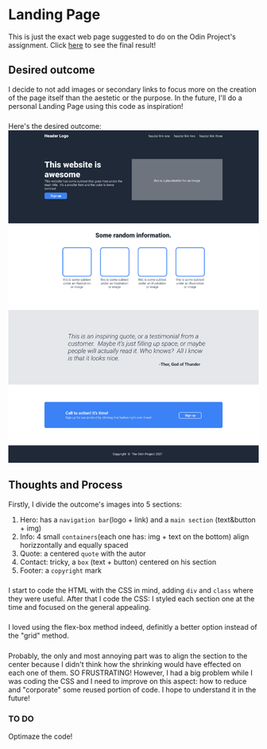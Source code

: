 # Landing Page
This is just the exact web page suggested to do on the Odin Project's assignment. Click [here](https://htmlpreview.github.io/?https%3A%2F%2Fgithub.com%2FNoOneObserves%2Fodin%2Fblob%2Fmain%2Fproject-landing-page%2Findex.html=) to see the final result!
#####
#####
## Desired outcome
I decide to not add images or secondary links to focus more on the creation of the page itself than the aestetic or the purpose. In the future, I'll do a personal Landing Page using this code as inspiration!
#####
Here's the desired outcome:
![desired outcome](./desired-outcome.png)
#####
#####
## Thoughts and Process
Firstly, I divide the outcome's images into 5 sections:
1. Hero: has a `navigation bar`(logo + link) and a `main section` (text&button + img) 
2. Info: 4 small `containers`(each one has: img + text on the bottom) align horizzontally and equally spaced
3. Quote: a centered `quote` with the autor
4. Contact: tricky, a `box` (text + button) centered on his section 
5. Footer: a `copyright` mark
#####
I start to code the HTML with the CSS in mind, adding `div` and `class` where they were useful.
After that I code the CSS: I styled each section one at the time and focused on the general appealing.
#####
I loved using the flex-box method indeed, definitly a better option instead of the "grid" method.
#####
Probably, the only and most annoying part was to align the section to the center because I didn't think how the shrinking would have effected on each one of them. SO FRUSTRATING!
However, I had a big problem while I was coding the CSS and I need to improve on this aspect: how to reduce and "corporate" some reused portion of code. I hope to understand it in the future!
#####
#####
### TO DO
Optimaze the code!